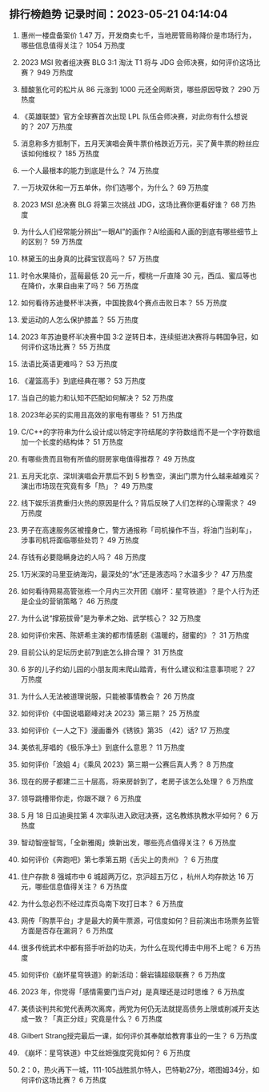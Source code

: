 
## 排行榜趋势 记录时间：2023-05-21 04:14:04
  
  1. 惠州一楼盘备案价 1.47 万，开发商卖七千，当地房管局称降价是市场行为，哪些信息值得关注？ 1054 万热度
    
  2. 2023 MSI 败者组决赛 BLG 3:1 淘汰 T1 将与 JDG 会师决赛，如何评价这场比赛？ 949 万热度
    
  3. 醋酸氢化可的松片从 86 元涨到 1000 元还全网断货，哪些原因导致？ 290 万热度
    
  4. 《英雄联盟》官方全球赛首次出现 LPL 队伍会师决赛，对此你有什么想说的？ 207 万热度
    
  5. 消息称多方抵制下，五月天演唱会黄牛票价格跌近万元，买了黄牛票的粉丝应该如何维权？ 185 万热度
    
  6. 一个人最根本的能力到底是什么？ 74 万热度
    
  7. 一万块双休和一万五单休，你们选哪个，为什么？ 69 万热度
    
  8. 2023 MSI 总决赛 BLG 将第三次挑战 JDG，这场比赛你更看好谁？ 68 万热度
    
  9. 为什么人们经常能分辨出“一眼AI”的画作？AI绘画和人画的到底有哪些细节上的区别？ 59 万热度
    
  10. 林黛玉的出身真的比薛宝钗高吗？ 57 万热度
    
  11. 时令水果降价，蓝莓最低 20 元一斤，樱桃一斤直降 30 元，西瓜、蜜瓜等也在降价，水果自由来了吗？ 56 万热度
    
  12. 如何看待苏迪曼杯半决赛，中国挽救4个赛点击败日本？ 55 万热度
    
  13. 爱运动的人怎么保护膝盖？ 55 万热度
    
  14. 2023 年苏迪曼杯半决赛中国 3:2 逆转日本，连续挺进决赛将与韩国争冠，如何评价这场比赛？ 55 万热度
    
  15. 法语比英语更难吗？ 53 万热度
    
  16. 《灌篮高手》到底经典在哪？ 53 万热度
    
  17. 当自己的能力和认知不匹配如何解决？ 52 万热度
    
  18. 2023年必买的实用且高效的家电有哪些？ 51 万热度
    
  19. C/C++的字符串为什么设计成以特定字符结尾的字符数组而不是一个字符数组加一个长度的结构体？ 51 万热度
    
  20. 有哪些贵而且物有所值的厨房家电值得推荐？ 49 万热度
    
  21. 五月天北京、深圳演唱会开票后不到 5 秒售空，演出门票为什么越来越难买？演出市场现在究竟有多「热」？ 49 万热度
    
  22. 线下娱乐消费重归火热的原因是什么？背后反映了人们怎样的心理需求？ 49 万热度
    
  23. 男子在高速服务区被撞身亡，警方通报称「司机操作不当，将油门当刹车」，涉事司机将面临哪些处罚？ 49 万热度
    
  24. 存钱有必要隐瞒身边的人吗？ 48 万热度
    
  25. 1万米深的马里亚纳海沟，最深处的“水”还是液态吗？水温多少？ 47 万热度
    
  26. 如何看待网易高管张栋一个月内三次开团《崩坏：星穹铁道》？是个人行为还是企业的营销策略？ 46 万热度
    
  27. 为什么说“撑筋拔骨”是为拳术之始、武学核心？ 32 万热度
    
  28. 如何评价宋茜、陈妍希主演的都市情感剧《温暖的，甜蜜的》？ 31 万热度
    
  29. 目前公认的足坛历史前7到底怎么排合理？ 31 万热度
    
  30. 6 岁的儿子约幼儿园的小朋友周末爬山踏青，有什么建议和注意事项呢？ 27 万热度
    
  31. 为什么人无法被道理说服，只能被事情教会？ 26 万热度
    
  32. 如何评价《中国说唱巅峰对决 2023》第三期？ 25 万热度
    
  33. 如何评价《一人之下》漫画番外《锈铁》第35 （42）话? 17 万热度
    
  34. 美依礼芽唱的《极乐净土》到底什么意思？ 11 万热度
    
  35. 如何评价「浪姐 4」《乘风 2023》第三期一公赛后真人秀？ 8 万热度
    
  36. 现在的房子都建二三十层高，将来房龄到了，老房子该怎么处理？ 6 万热度
    
  37. 领导跳槽带你走，你跟不跟？ 6 万热度
    
  38. 5 月 18 日瓜迪奥拉第 4 次率队进入欧冠决赛，这名教练执教水平如何？ 6 万热度
    
  39. 智动智座智驾，「全新雅阁」焕新出发，哪些亮点值得关注？ 6 万热度
    
  40. 如何评价《奔跑吧》第七季第五期《舌尖上的贵州》？ 6 万热度
    
  41. 住户存款 8 强城市中 6 城超两万亿，京沪超五万亿 ，杭州人均存款达 16 万元，哪些信息值得关注？ 6 万热度
    
  42. 为什么忽必烈不经过库页岛南下攻打日本？ 6 万热度
    
  43. 网传「购票平台」才是最大的黄牛票源，可信度如何？目前演出市场票务监管方面是否存在漏洞？ 6 万热度
    
  44. 很多传统武术中都有搭手听劲的功夫，为什么在现代搏击中用不上呢？ 6 万热度
    
  45. 如何评价《崩坏星穹铁道》的新活动：磐岩镇超级联赛？ 6 万热度
    
  46. 2023 年，你觉得「感情需要门当户对」是真理还是过时思维？ 6 万热度
    
  47. 美债谈判共和党代表两次离席，两党为何仍无法就提高债务上限或削减开支达成一致？「真正分歧」究竟是什么？ 6 万热度
    
  48. Gilbert Strang授完最后一课，如何评价其奉献给教育事业的一生？ 6 万热度
    
  49. 《崩坏：星穹铁道》中艾丝妲强度究竟如何？ 6 万热度
    
  50. 2：0，热火再下一城，111-105战胜凯尔特人，巴特勒27分，塔图姆34分，如何评价这场比赛？ 6 万热度
    